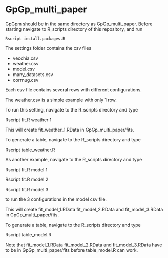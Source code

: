 # GpGp_multi_paper

GpGpm should be in the same directory as GpGp_multi_paper. Before
starting navigate to R_scripts directory of this repository,
and run

```
Rscript install.packages.R
```

The settings folder contains the csv files 
  * vecchia.csv 
  * weather.csv 
  * model.csv 
  * many_datasets.csv  
  * corrnug.csv 

Each csv file contains several rows with different configurations.

The weather.csv is a simple example with only 1 row.

To run this setting, navigate to the R_scripts directory and type

Rscript fit.R weather 1

This will create fit_weather_1.RData in GpGp_multi_paper/fits.

To generate a table, navigate to the R_scripts directory and type

Rscript table_weather.R

As another example, navigate to the R_scripts directory and type

Rscript fit.R model 1

Rscript fit.R model 2

Rscript fit.R model 3

to run the 3 configurations in the model csv file.

This will create fit_model_1.RData fit_model_2.RData and fit_model_3.RData in GpGp_multi_paper/fits. 

To generate a table, navigate to the R_scripts directory and type

Rscript table_model.R

Note that fit_model_1.RData fit_model_2.RData and fit_model_3.RData have to be in GpGp_multi_paper/fits before table_model.R can work.

